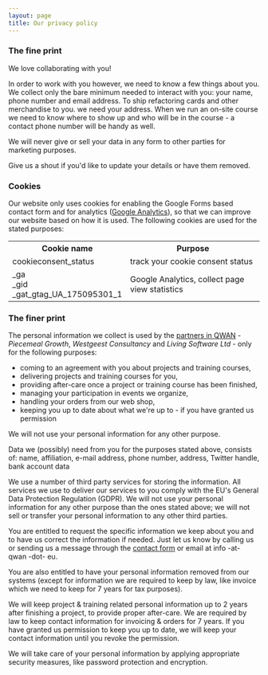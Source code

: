 ```yaml
---
layout: page
title: Our privacy policy
---
```


### The fine print

We love collaborating with you!

In order to work with you however, we need to know a few things about you. We collect only the bare minimum needed to interact with you: your name, phone number and email address. To ship refactoring cards and other merchandise to you. we need your address. When we run an on-site course we need to know where to show up and who will be in the course - a contact phone number will be handy as well. 

We will never give or sell your data in any form to other parties for marketing purposes.

Give us a shout if you'd like to update your details or have them removed.

### Cookies

Our website only uses cookies for enabling the Google Forms based contact form and for analytics ([Google Analytics](https://policies.google.com/technologies/partner-sites)), so that we can improve our website based on how it is used. The following cookies are used for the stated purposes:

<table class="cookie-table">
<tr><th class="cookie-table-cell">Cookie name</th><th class="cookie-table-cell">Purpose</th></tr>
<tr>
  <td class="cookie-table-cell">cookieconsent_status</td>
  <td class="cookie-table-cell">track your cookie consent status</td>
</tr>
<tr>
  <td class="cookie-table-cell">_ga<br>_gid<br>_gat_gtag_UA_175095301_1</td>
  <td class="cookie-table-cell">Google Analytics, collect page view statistics</td>
</tr>
</table>

### The finer print

The personal information we collect is used by the [partners in QWAN](/about) - _Piecemeal Growth_, _Westgeest Consultancy_ and _Living Software Ltd_ - only for the following purposes:

- coming to an agreement with you about projects and training courses,
- delivering projects and training courses for you,
- providing after-care once a project or training course has been finished,
- managing your participation in events we organize,
- handling your orders from our web shop,
- keeping you up to date about what we're up to - if you have granted us permission

We will not use your personal information for any other purpose.

Data we (possibly) need from you for the purposes stated above, consists of: name, affiliation, e-mail address, phone number, address, Twitter handle, bank account data

We use a number of third party services for storing the information. All services we use to deliver our services to you comply with the EU's General Data Protection Regulation (GDPR). 
We will not use your personal information for any other purpose than the ones stated above; we will not sell or transfer your personal information to any other third parties.

You are entitled to request the specific information we keep about you and to have us correct the information if needed. Just let us know by calling us or sending us a message through the [contact form](/#contact) or email at info -at- qwan -dot- eu.

You are also entitled to have your personal information removed from our systems (except for information we are required to keep by law, like invoice which we need to keep for 7 years for tax purposes).

We will keep project & training related personal information up to 2 years after finishing a project, to provide proper after-care. We are required by law to keep contact information for invoicing & orders for 7 years. If you have granted us permission to keep you up to date, we will keep your contact information until you revoke the permission.

We will take care of your personal information by applying appropriate security measures, like password protection and encryption.
